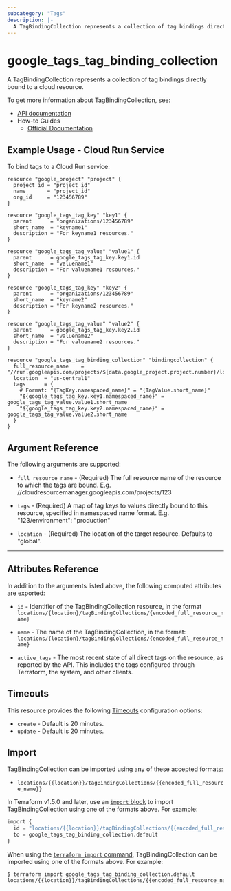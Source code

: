 ```yaml
---
subcategory: "Tags"
description: |-
  A TagBindingCollection represents a collection of tag bindings directly bound to a cloud resource.
---
```


# google_tags_tag_binding_collection

A TagBindingCollection represents a collection of tag bindings directly bound to a cloud resource.

To get more information about TagBindingCollection, see:

* [API documentation](https://cloud.google.com/resource-manager/reference/rest/v3/locations.tagBindingCollections)
* How-to Guides
    * [Official Documentation](https://cloud.google.com/resource-manager/docs/tags/tags-creating-and-managing)

## Example Usage - Cloud Run Service

To bind tags to a Cloud Run service:

```hcl
resource "google_project" "project" {
  project_id = "project_id"
  name       = "project_id"
  org_id     = "123456789"
}

resource "google_tags_tag_key" "key1" {
  parent      = "organizations/123456789"
  short_name  = "keyname1"
  description = "For keyname1 resources."
}

resource "google_tags_tag_value" "value1" {
  parent      = google_tags_tag_key.key1.id
  short_name  = "valuename1"
  description = "For valuename1 resources."
}

resource "google_tags_tag_key" "key2" {
  parent      = "organizations/123456789"
  short_name  = "keyname2"
  description = "For keyname2 resources."
}

resource "google_tags_tag_value" "value2" {
  parent      = google_tags_tag_key.key2.id
  short_name  = "valuename2"
  description = "For valuename2 resources."
}

resource "google_tags_tag_binding_collection" "bindingcollection" {
  full_resource_name    = "//run.googleapis.com/projects/${data.google_project.project.number}/locations/${google_cloud_run_service.default.location}/services/${google_cloud_run_service.default.name}"
  location  = "us-central1"
  tags      = {
    # Format: "{TagKey.namespaced_name}" = "{TagValue.short_name}"
    "${google_tags_tag_key.key1.namespaced_name}" = google_tags_tag_value.value1.short_name
    "${google_tags_tag_key.key2.namespaced_name}" = google_tags_tag_value.value2.short_name
  }
}
```

## Argument Reference

The following arguments are supported:


* `full_resource_name` -
  (Required)
  The full resource name of the resource to which the tags are bound. E.g. //cloudresourcemanager.googleapis.com/projects/123

* `tags` -
  (Required)
  A map of tag keys to values directly bound to this resource, specified in namespaced name format. E.g. "123/environment": "production"

* `location` -
  (Required)
  The location of the target resource. Defaults to "global".

- - -



## Attributes Reference

In addition to the arguments listed above, the following computed attributes are exported:

* `id` - Identifier of the TagBindingCollection resource, in the format `locations/{location}/tagBindingCollections/{encoded_full_resource_name}`

* `name` -
  The name of the TagBindingCollection, in the format: `locations/{location}/tagBindingCollections/{encoded_full_resource_name}`

* `active_tags` -
  The most recent state of all direct tags on the resource, as reported by the API. 
  This includes the tags configured through Terraform, the system, and other clients.


## Timeouts

This resource provides the following
[Timeouts](/docs/configuration/resources.html#timeouts) configuration options:

- `create` - Default is 20 minutes.
- `update` - Default is 20 minutes.

## Import


TagBindingCollection can be imported using any of these accepted formats:

* `locations/{{location}}/tagBindingCollections/{{encoded_full_resource_name}}`

In Terraform v1.5.0 and later, use an [`import` block](https://developer.hashicorp.com/terraform/language/import) to import TagBindingCollection using one of the formats above. For example:

```tf
import {
  id = "locations/{{location}}/tagBindingCollections/{{encoded_full_resource_name}}"
  to = google_tags_tag_binding_collection.default
}
```

When using the [`terraform import` command](https://developer.hashicorp.com/terraform/cli/commands/import), TagBindingCollection can be imported using one of the formats above. For example:

```
$ terraform import google_tags_tag_binding_collection.default locations/{{location}}/tagBindingCollections/{{encoded_full_resource_name}}
```
